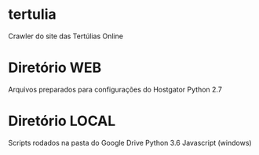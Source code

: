 # tertulia
Crawler do site das Tertúlias Online

# Diretório WEB

Arquivos preparados para configurações do Hostgator
Python 2.7

# Diretório LOCAL

Scripts rodados na pasta do Google Drive
Python 3.6
Javascript (windows)
